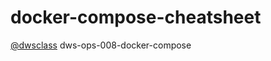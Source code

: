 # docker-compose-cheatsheet
‫‪[@dwsclass](https://github.com‬‬/dwsclass) dws-ops-008-docker-compose
